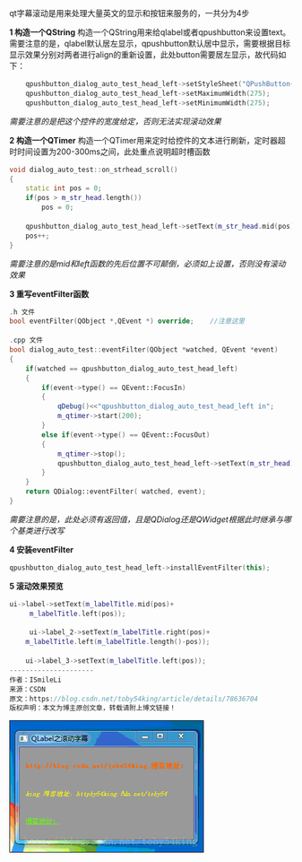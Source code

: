 qt字幕滚动是用来处理大量英文的显示和按钮来服务的，一共分为4步


**1 构造一个QString**
构造一个QString用来给qlabel或者qpushbutton来设置text。需要注意的是，qlabel默认居左显示，qpushbutton默认居中显示，需要根据目标显示效果分别对两者进行align的重新设置，此处button需要居左显示，故代码如下：
```c++
    qpushbutton_dialog_auto_test_head_left->setStyleSheet("QPushButton{text-align : left;}");
    qpushbutton_dialog_auto_test_head_left->setMaximumWidth(275);
    qpushbutton_dialog_auto_test_head_left->setMinimumWidth(275);
```
*需要注意的是把这个控件的宽度给定，否则无法实现滚动效果*


**2 构造一个QTimer**
构造一个QTimer用来定时给控件的文本进行刷新，定时器超时时间设置为200-300ms之间，此处重点说明超时槽函数
```c++
void dialog_auto_test::on_strhead_scroll()
{
    static int pos = 0;
    if(pos > m_str_head.length())
        pos = 0;

    qpushbutton_dialog_auto_test_head_left->setText(m_str_head.mid(pos) + m_str_head.left(pos));
    pos++;
}
```
*需要注意的是mid和left函数的先后位置不可颠倒，必须如上设置，否则没有滚动效果*


**3 重写eventFilter函数**
```c++
.h 文件
bool eventFilter(QObject *,QEvent *) override;    //注意这里

.cpp 文件
bool dialog_auto_test::eventFilter(QObject *watched, QEvent *event)
{
    if(watched == qpushbutton_dialog_auto_test_head_left)
    {
        if(event->type() == QEvent::FocusIn)
        {
            qDebug()<<"qpushbutton_dialog_auto_test_head_left in";
            m_qtimer->start(200);
        }
        else if(event->type() == QEvent::FocusOut)
        {
            m_qtimer->stop();
            qpushbutton_dialog_auto_test_head_left->setText(m_str_head);
        }
    }
    return QDialog::eventFilter( watched, event);
}
```
*需要注意的是，此处必须有返回值，且是QDialog还是QWidget根据此时继承与哪个基类进行改写*


**4 安装eventFilter**
```c++
qpushbutton_dialog_auto_test_head_left->installEventFilter(this);
```


**5 滚动效果预览**
```c++
ui->label->setText(m_labelTitle.mid(pos)+
     m_labelTitle.left(pos));

     ui->label_2->setText(m_labelTitle.right(pos)+
    m_labelTitle.left(m_labelTitle.length()-pos));

    ui->label_3->setText(m_labelTitle.left(pos));
--------------------- 
作者：ISmileLi 
来源：CSDN 
原文：https://blog.csdn.net/toby54king/article/details/78636704 
版权声明：本文为博主原创文章，转载请附上博文链接！
```

![title](../../.local/static/2019/2/0/20171126123454054.1553398923043.gif)


